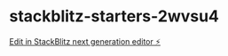 # stackblitz-starters-2wvsu4

[Edit in StackBlitz next generation editor ⚡️](https://stackblitz.com/~/github.com/Bhargavi261195/stackblitz-starters-2wvsu4)